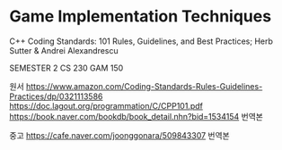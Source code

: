 # Game Implementation Techniques
C++ Coding Standards: 101 Rules, Guidelines, and Best Practices; Herb Sutter & Andrei Alexandrescu

SEMESTER 2
CS 230
GAM 150

원서
https://www.amazon.com/Coding-Standards-Rules-Guidelines-Practices/dp/0321113586
https://doc.lagout.org/programmation/C/CPP101.pdf
https://book.naver.com/bookdb/book_detail.nhn?bid=1534154 번역본

중고
https://cafe.naver.com/joonggonara/509843307 번역본
